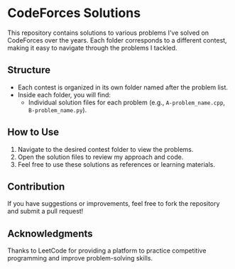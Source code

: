 # CodeForces Solutions

This repository contains solutions to various problems I've solved on CodeForces over the years. Each folder corresponds to a different contest, making it easy to navigate through the problems I tackled.

## Structure
- Each contest is organized in its own folder named after the problem list.
- Inside each folder, you will find:
  - Individual solution files for each problem (e.g., `A-problem_name.cpp`, `B-problem_name.py`).


## How to Use

1. Navigate to the desired contest folder to view the problems.
2. Open the solution files to review my approach and code.
3. Feel free to use these solutions as references or learning materials.

## Contribution

If you have suggestions or improvements, feel free to fork the repository and submit a pull request!

## Acknowledgments

Thanks to LeetCode for providing a platform to practice competitive programming and improve problem-solving skills.
